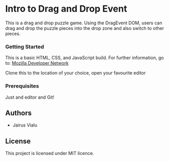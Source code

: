 # Intro to Drag and Drop Event
This is a drag and drop puzzle game. Using the DragEvent DOM, users can drag and drop the puzzle pieces into the drop zone and also switch to other pieces. 

### Getting Started 
This is a basic HTML, CSS, and JavaScript build. For further information, go to: [Mozilla Developer Network](https://developer.mozilla.org/en-US/docs/Learn) 

Clone this to the location of your choice, open your favourite editor

### Prerequisites
Just and editor and Git!

## Authors 
- Jairus Vialu

## License
This project is licensed under MIT licence.
